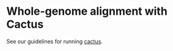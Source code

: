 # Whole-genome alignment with Cactus
See our guidelines for running [cactus](https://github.com/ComparativeGenomicsToolkit/cactus).
